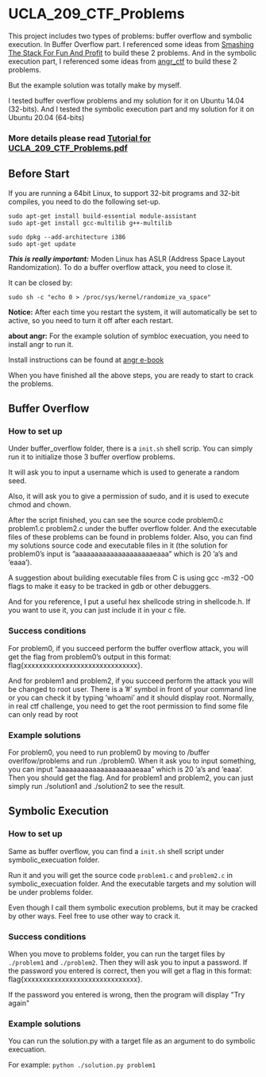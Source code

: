 # UCLA_209_CTF_Problems

This project includes two types of problems: buffer overflow and symbolic execution.
In Buffer Overflow part. I referenced some ideas from [Smashing The Stack For Fun And Profit](http://phrack.org/issues/49/14.html#article) to build these 2 problems.
And in the symbolic execution part, I referenced some ideas from [angr_ctf](https://github.com/jakespringer/angr_ctf) to build these 2 problems.

But the example solution was totally make by myself.

I tested buffer overflow problems and my solution for it on Ubuntu 14.04 (32-bits).
And I tested the symbolic execution part and my solution for it on Ubuntu 20.04 (64-bits)

### More details please read [Tutorial for UCLA_209_CTF_Problems.pdf](https://github.com/7hgTnec/UCLA_209_CTF_Problems/blob/main/Tutorial%20for%20UCLA_209_CTF_Problems.pdf)

## Before Start

If you are running a 64bit Linux, to support 32-bit programs and 32-bit compiles, you need to do the following set-up.

    sudo apt-get install build-essential module-assistant 
    sudo apt-get install gcc-multilib g++-multilib

    sudo dpkg --add-architecture i386
    sudo apt-get update

***This is really important:***
Moden Linux has ASLR (Address Space Layout Randomization). To do a buffer overflow attack, you need to close it.

It can be closed by: 

    sudo sh -c "echo 0 > /proc/sys/kernel/randomize_va_space"
    
**Notice:** After each time you restart the system, it will automatically be set to active, so you need to turn it off after each restart.

**about angr:**
For the example solution of symbloc execuation, you need to install angr to run it.

Install instructions can be found at [angr e-book](https://docs.angr.io/introductory-errata/install)

When you have finished all the above steps, you are ready to start to crack the problems.

## Buffer Overflow

### How to set up
Under buffer_overflow folder, there is a `init.sh` shell scrip. You can simply run it to initialize those 3 buffer overflow problems.

It will ask you to input a username which is used to generate a random seed.

Also, it will ask you to give a permission of sudo, and it is used to execute chmod and chown.

After the script finished, you can see the source code problem0.c problem1.c problem2.c under the buffer overflow folder. And the executable files of these problems can be found in problems folder. Also, you can find my solutions source code and executable files in it (the solution for problem0’s input is ”aaaaaaaaaaaaaaaaaaaaeaaa” which is 20 ’a’s and ’eaaa’). 

A suggestion about building executable files from C is using gcc -m32 -O0 flags to make it easy to be tracked in gdb or other debuggers.

And for you reference, I put a useful hex shellcode string in shellcode.h. If you want to use it, you can just include it in your c file.


### Success conditions
For problem0, if you succeed perform the buffer overflow attack, you will get the flag from problem0’s output in this format: flag{xxxxxxxxxxxxxxxxxxxxxxxxxxxxxx}. 

And for problem1 and problem2, if you succeed perform the attack you will be changed to root user. There is a ’#’ symbol in front of your command line or you can check it by typing ’whoami’ and it should display root. Normally, in real ctf challenge, you need to get the root permission to find some file can only read by root

### Example solutions
For problem0, you need to run problem0 by moving to /buffer overlfow/problems and run ./problem0. When it ask you to input something, you can input ”aaaaaaaaaaaaaaaaaaaaeaaa” which is 20 ’a’s and ’eaaa’. Then you should get the flag. And for problem1 and problem2, you can just simply run ./solution1 and ./solution2 to see the result.

## Symbolic Execution

### How to set up
Same as buffer overflow, you can find a `init.sh` shell script under symbolic_execuation folder.

Run it and you will get the source code `problem1.c` and `problem2.c` in symbolic_execuation folder.
And the executable targets and my solution will be under problems folder.

Even though I call them symbolic execution problems, but it may be cracked by other ways. Feel free to use other way to crack it.

### Success conditions
When you move to problems folder, you can run the target files by `./problem1` and `./problem2`. Then they will ask you to input a password.
If the password you entered is correct, then you will get a flag in this format: flag{xxxxxxxxxxxxxxxxxxxxxxxxxxxxxx}.

If the password you entered is wrong, then the program will display "Try again"

### Example solutions

You can run the solution.py with a target file as an argument to do symbolic execuation.

For example:
`python ./solution.py problem1`

